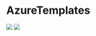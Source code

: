 # AzureTemplates
[<img src="http://azuredeploy.net/deploybutton.png"/>](https://portal.azure.com/#create/Microsoft.Template/uri/https://github.com/fguardabassi/AzureTemplates/azureDeploy.json)
[<img src="https://camo.githubusercontent.com/536ab4f9bc823c2e0ce72fb610aafda57d8c6c12/687474703a2f2f61726d76697a2e696f2f76697375616c697a65627574746f6e2e706e67" data-canonical-src="http://armviz.io/visualizebutton.png" style="max-width:100%;">](http://armviz.io/#/?load=https://github.com/fguardabassi/PADeploy_avset/PADeploy.json)
